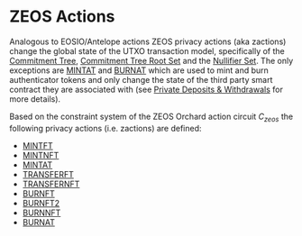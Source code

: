 # ZEOS Actions
Analogous to EOSIO/Antelope actions ZEOS privacy actions (aka zactions) change the global state of the UTXO transaction model, specifically of the [Commitment Tree](datasets.md#commitment-tree), [Commitment Tree Root Set](datasets.md#commitment-tree-root-set) and the [Nullifier Set](datasets.md#nullifier-set). The only exceptions are [MINTAT](zactions/mintat.md) and [BURNAT](zactions/burnat.md) which are used to mint and burn authenticator tokens and only change the state of the third party smart contract they are associated with (see [Private Deposits & Withdrawals](private-deposits-withdrawals.md) for more details).

Based on the constraint system of the ZEOS Orchard action circuit $C_{zeos}$ the following privacy actions (i.e. zactions) are defined:

- [MINTFT](zactions/mintft.md)
- [MINTNFT](zactions/mintnft.md)
- [MINTAT](zactions/mintat.md)
- [TRANSFERFT](zactions/transferft.md)
- [TRANSFERNFT](zactions/transfernft.md)
- [BURNFT](zactions/burnft.md)
- [BURNFT2](zactions/burnft2.md)
- [BURNNFT](zactions/burnnft.md)
- [BURNAT](zactions/burnat.md)
